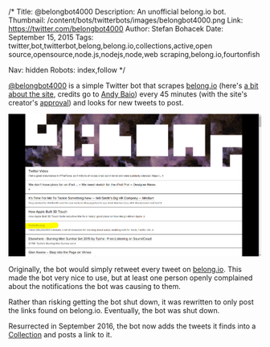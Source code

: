 /*
Title: @belongbot4000
Description: An unofficial belong.io bot.
Thumbnail: /content/bots/twitterbots/images/belongbot4000.png
Link: https://twitter.com/belongbot4000
Author: Stefan Bohacek
Date: September 15, 2015
Tags: twitter,bot,twitterbot,belong,belong.io,collections,active,open source,opensource,node.js,nodejs,node,web scraping,belong.io,fourtonfish

Nav: hidden
Robots: index,follow
*/

[@belongbot4000](https://twitter.com/belongbot4000) is a simple Twitter bot that scrapes [belong.io](http://belong.io/) (here's [a bit about the site](https://www.wired.com/2015/04/curation-code-powerful-combo-finding-webs-best-stuff/), credits go to [Andy Baio](https://twitter.com/waxpancake)) every 45 minutes (with the site's creator's [approval](https://twitter.com/waxpancake/status/649582755777417216)) and looks for new tweets to post.

![Featured!](/content/images/belongio.png)

Originally, the bot would simply retweet every tweet on [belong.io](http://belong.io/). This made the bot very nice to use, but at least one person openly complained about the notifications the bot was causing to them.

Rather than risking getting the bot shut down, it was rewritten to only post the links found on belong.io. Eventually, the bot was shut down.

Resurrected in September 2016, the bot now adds the tweets it finds into a [Collection](https://blog.twitter.com/2015/tell-compelling-stories-with-twitter-on-mobile-or-web) and posts a link to it.
